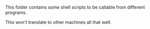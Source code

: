 This folder contains some shell scripts to be callable from different programs.

This won't translate to other machines all that well.
